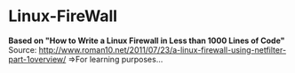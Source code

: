 # Linux-FireWall
**Based on "How to Write a Linux Firewall in Less than 1000 Lines of Code"**
Source: http://www.roman10.net/2011/07/23/a-linux-firewall-using-netfilter-part-1overview/
=>For learning purposes...
